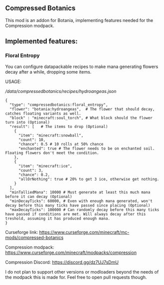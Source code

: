 ## Compressed Botanics

This mod is an addon for Botania, implementing features needed for the Compression modpack.

## Implemented features:
### Floral Entropy
You can configure datapackable recipes to make mana generating flowers decay after a while, dropping some items.

USAGE:

*/data/compressedbotanics/recipes/hydroangeas.json*

```
{
  "type": "compressedbotanics:floral_entropy",
  "flower": "botania:hydroangeas",  # The flower that should decay, catches floating variants as well.
  "block" : "minecraft:soul_torch", # What block should the flower turn into (Optional)
  "result": [   # The items to drop (Optional)
    {
      "item": "minecraft:snowball",
      "count": 10,
      "chance": 0.5 # 10 rolls at 50% chance
      "enchanted": true # The flower needs to be on enchanted soil. Floating flowers don't meet the condition.
    },
    {
      "item": "minecraft:ice",
      "count": 3,
      "chance": 0.2,
      "allOrNothing": true # 20% to get 3 ice, otherwise get nothing.
    }
  ],
  "minTalliedMana": 10000 # Must generate at least this much mana before it can decay (Optional)
  "minDecayTicks": 60000, # Even with enough mana generated, won't decay before this many ticks have passed since placing (Optional)
  "maxDecayTicks": 100000 # Can randomly decay before this many ticks have passed if conditions are met. Will always decay after this treshold, assuming it has produced enough mana.
}
```

Curseforge link: https://www.curseforge.com/minecraft/mc-mods/compressed-botanics

Compression modpack: https://www.curseforge.com/minecraft/modpacks/compression

Compression Discord: https://discord.gg/dz7UJ7sDmU

I do not plan to support other versions or modloaders beyond the needs of the modpack this is made for. Feel free to open pull requests though.
